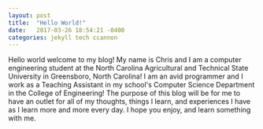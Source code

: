 ```yaml
---
layout: post
title:  "Hello World!"
date:   2017-03-26 18:54:21 -0400
categories: jekyll tech ccannon
---
```

Hello world welcome to my blog! My name is Chris and I am a computer engineering student at the North Carolina Agricultural and Technical State University
in Greensboro, North Carolina! I am an avid programmer and I work as a Teaching Assistant in my school's Computer Science Department in the College of
Engineering! The purpose of this blog will be for me to have an outlet for all of my thoughts, things I learn, and experiences I have as I learn more and
more every day. I hope you enjoy, and learn something with me.
